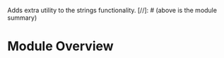 Adds extra utility to the strings functionality.
[//]: # (above is the module summary)

# Module Overview

